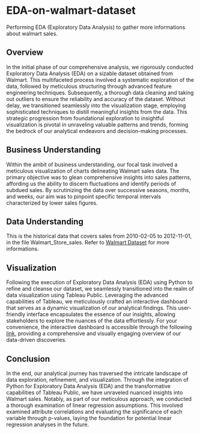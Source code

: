 # EDA-on-walmart-dataset
Performing EDA (Exploratory Data Analysis) to gather more informations about walmart sales.

## Overview

In the initial phase of our comprehensive analysis, we rigorously conducted Exploratory Data Analysis (EDA) on a sizable dataset obtained from Walmart. This multifaceted process involved a systematic exploration of the data, followed by meticulous structuring through advanced feature engineering techniques. Subsequently, a thorough data cleaning and taking out outliers to ensure the reliability and accuracy of the dataset. Without delay, we transitioned seamlessly into the visualization stage, employing sophisticated techniques to distill meaningful insights from the data. This strategic progression from foundational exploration to insightful visualization is pivotal in unraveling valuable patterns and trends, forming the bedrock of our analytical endeavors and decision-making processes.

## Business Understanding

Within the ambit of business understanding, our focal task involved a meticulous visualization of charts delineating Walmart sales data. The primary objective was to glean comprehensive insights into sales patterns, affording us the ability to discern fluctuations and identify periods of subdued sales. By scrutinizing the data over successive seasons, months, and weeks, our aim was to pinpoint specific temporal intervals characterized by lower sales figures.

## Data Understanding

This is the historical data that covers sales from 2010-02-05 to 2012-11-01, in the file Walmart_Store_sales. Refer to [Walmart Dataset](https://www.kaggle.com/datasets/yasserh/walmart-dataset/data) for more informations.

## Visualization

Following the execution of Exploratory Data Analysis (EDA) using Python to refine and cleanse our dataset, we seamlessly transitioned into the realm of data visualization using Tableau Public. Leveraging the advanced capabilities of Tableau, we meticulously crafted an interactive dashboard that serves as a dynamic visualization of our analytical findings. This user-friendly interface encapsulates the essence of our insights, allowing stakeholders to explore the nuances of the data effortlessly. For your convenience, the interactive dashboard is accessible through the following [link](https://public.tableau.com/app/profile/riad.madouni/viz/WalmartAnalysis_16998897096320/Tableaudebord2), providing a comprehensive and visually engaging overview of our data-driven discoveries.

## Conclusion

In the end, our analytical journey has traversed the intricate landscape of data exploration, refinement, and visualization. Through the integration of Python for Exploratory Data Analysis (EDA) and the transformative capabilities of Tableau Public, we have unraveled nuanced insights into Walmart sales. Notably, as part of our meticulous approach, we conducted a thorough examination of linear regression assumptions. This involved examined attribute correlations and evaluating the significance of each variable through p-values, laying the foundation for potential linear regression analyses in the future.
